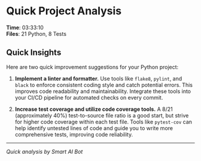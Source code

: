 # Quick Project Analysis

**Time**: 03:33:10  
**Files**: 21 Python, 8 Tests

## Quick Insights

Here are two quick improvement suggestions for your Python project:

1. **Implement a linter and formatter.** Use tools like `flake8`, `pylint`, and `black` to enforce consistent coding style and catch potential errors. This improves code readability and maintainability. Integrate these tools into your CI/CD pipeline for automated checks on every commit.

2. **Increase test coverage and utilize code coverage tools.** A 8/21 (approximately 40%) test-to-source file ratio is a good start, but strive for higher code coverage within each test file. Tools like `pytest-cov` can help identify untested lines of code and guide you to write more comprehensive tests, improving code reliability.


---
*Quick analysis by Smart AI Bot*
